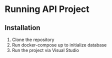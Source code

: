 # Running API Project

## Installation

1. Clone the repository
2. Run docker-compose up to initialize database
3. Run the project via Visual Studio
